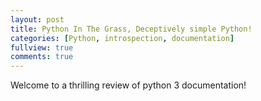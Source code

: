 ```yaml
---
layout: post
title: Python In The Grass, Deceptively simple Python!
categories: [Python, introspection, documentation]
fullview: true
comments: true
---
```

Welcome to a thrilling review of python 3 documentation!
